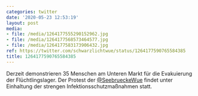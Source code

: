 ```yaml
---
categories: twitter
date: '2020-05-23 12:53:19'
layout: post
media:
- file: /media/1264177555290152962.jpg
- file: /media/1264177568573464577.jpg
- file: /media/1264177583173906432.jpg
ref: https://twitter.com/schwarzlichtwue/status/1264177590765584385
title: 1264177590765584385
---
```

Derzeit demonstrieren 35 Menschen am Unteren Markt für die Evakuierung der Flüchtlingslager. Der Protest der [@SeebrueckeWue](https://twitter.com/SeebrueckeWue) findet unter Einhaltung der strengen Infektionsschutzmaßnahmen statt. 